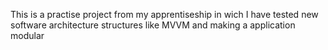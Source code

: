 This is a practise project from my apprentiseship in wich 
I have tested  new software architecture structures like MVVM
and making a application modular
